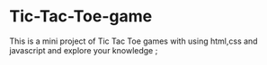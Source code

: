 # Tic-Tac-Toe-game
This is a mini project of Tic Tac Toe games with using html,css and javascript and explore your knowledge ;
